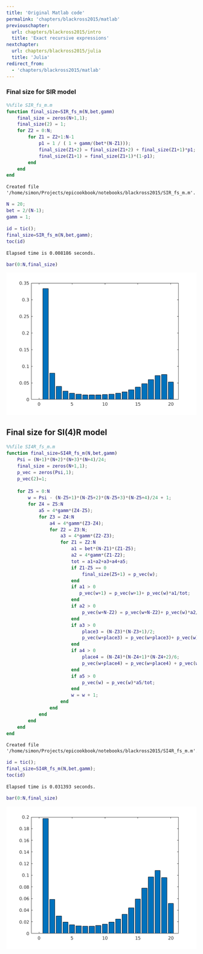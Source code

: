 ```yaml
---
title: 'Original Matlab code'
permalink: 'chapters/blackross2015/matlab'
previouschapter:
  url: chapters/blackross2015/intro
  title: 'Exact recursive expressions'
nextchapter:
  url: chapters/blackross2015/julia
  title: 'Julia'
redirect_from:
  - 'chapters/blackross2015/matlab'
---
```


### Final size for SIR model


```matlab
%%file SIR_fs_m.m
function final_size=SIR_fs_m(N,bet,gamm)
    final_size = zeros(N+1,1);
    final_size(2) = 1;
    for Z2 = 0:N;
        for Z1 = Z2+1:N-1
            p1 = 1 / ( 1 + gamm/(bet*(N-Z1)));
            final_size(Z1+2) = final_size(Z1+2) + final_size(Z1+1)*p1;       
            final_size(Z1+1) = final_size(Z1+1)*(1-p1);
        end
    end
end
```

    Created file '/home/simon/Projects/epicookbook/notebooks/blackross2015/SIR_fs_m.m'.



```matlab
N = 20;                       
bet = 2/(N-1);
gamm = 1;
```


```matlab
id = tic();
final_size=SIR_fs_m(N,bet,gamm);
toc(id)
```

    Elapsed time is 0.008186 seconds.



```matlab
bar(0:N,final_size)
```


![png](output_4_0.png)


## Final size for SI(4)R model


```matlab
%%file SI4R_fs_m.m
function final_size=SI4R_fs_m(N,bet,gamm)
    Psi = (N+1)*(N+2)*(N+3)*(N+4)/24;
    final_size = zeros(N+1,1);
    p_vec = zeros(Psi,1);
    p_vec(2)=1;

    for Z5 = 0:N
        w = Psi - (N-Z5+1)*(N-Z5+2)*(N-Z5+3)*(N-Z5+4)/24 + 1; 
        for Z4 = Z5:N
            a5 = 4*gamm*(Z4-Z5);
            for Z3 = Z4:N
                a4 = 4*gamm*(Z3-Z4);
                for Z2 = Z3:N;
                    a3 = 4*gamm*(Z2-Z3);            
                    for Z1 = Z2:N
                        a1 = bet*(N-Z1)*(Z1-Z5);   
                        a2 = 4*gamm*(Z1-Z2);
                        tot = a1+a2+a3+a4+a5;
                        if Z1-Z5 == 0
                            final_size(Z5+1) = p_vec(w);
                        end
                        if a1 > 0
                           p_vec(w+1) = p_vec(w+1)+ p_vec(w)*a1/tot;
                        end
                        if a2 > 0
                            p_vec(w+N-Z2) = p_vec(w+N-Z2)+ p_vec(w)*a2/tot;
                        end
                        if a3 > 0
                            place3 = (N-Z3)*(N-Z3+1)/2;
                            p_vec(w+place3) = p_vec(w+place3)+ p_vec(w)*a3/tot;
                        end
                        if a4 > 0
                            place4 = (N-Z4)*(N-Z4+1)*(N-Z4+2)/6; 
                            p_vec(w+place4) = p_vec(w+place4) + p_vec(w)*a4/tot;
                        end
                        if a5 > 0
                            p_vec(w) = p_vec(w)*a5/tot;
                        end
                        w = w + 1;
                    end
                end
            end
        end
    end
end
```

    Created file '/home/simon/Projects/epicookbook/notebooks/blackross2015/SI4R_fs_m.m'.



```matlab
id = tic();
final_size=SI4R_fs_m(N,bet,gamm);
toc(id)
```

    Elapsed time is 0.031393 seconds.



```matlab
bar(0:N,final_size)
```


![png](output_8_0.png)

